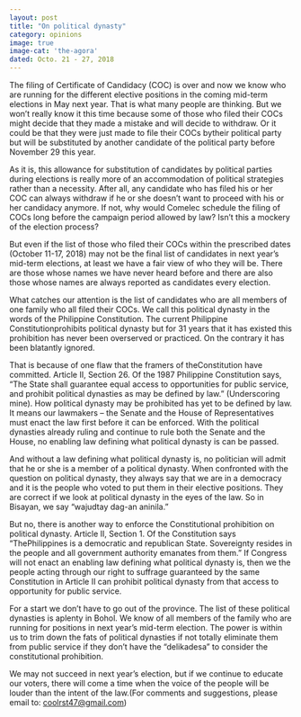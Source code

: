 ```yaml
---
layout: post
title: "On political dynasty"
category: opinions
image: true
image-cat: 'the-agora'
dated: Octo. 21 - 27, 2018
---
```


The filing of Certificate of Candidacy (COC) is over and now we know who are running for the different elective positions in the coming mid-term elections in May next year.  That is what many people are thinking.  But we won’t really know it this time because some of those who filed their COCs might decide that they made a mistake and will decide to withdraw.  Or it could be that they were just made to file their COCs bytheir political party but will be substituted by another candidate of the political party before November 29 this year.

As it is, this allowance for substitution of candidates by political parties during elections is really more of an accommodation of political strategies rather than a necessity. After all, any candidate who has filed his or her COC can always withdraw if he or she doesn’t want to proceed with his or her candidacy anymore.  If not, why would Comelec schedule the filing of COCs long before the campaign period allowed by law?  Isn’t this a mockery of the election process?

But even if the list of those who filed their COCs within the prescribed dates (October 11-17, 2018) may not be the final list of candidates in next year’s mid-term elections, at least we have a fair view of who they will be.  There are those whose names we have never heard before and there are also those whose names are always reported as candidates every election.

What catches our attention is the list of candidates who are all members of one family who all filed their COCs.  We call this political dynasty in the words of the Philippine Constitution. The current Philippine Constitutionprohibits political dynasty but for 31 years that it has existed this prohibition has never been overserved or practiced.  On the contrary it has been blatantly ignored.  

That is because of one flaw that the framers of theConstitution have committed. Article II, Section 26. Of the 1987 Philippine Constitution says, “The State shall guarantee equal access to opportunities for public service, and prohibit political dynasties as may be defined by law.” (Underscoring mine).  How political dynasty may be prohibited has yet to be defined by law.  It means our lawmakers – the Senate and the House of Representatives must enact the law first before it can be enforced.  With the political dynasties already ruling and continue to rule both the Senate and the House, no enabling law defining what political dynasty is can be passed. 

And without a law defining what political dynasty is, no politician will admit that he or she is a member of a political dynasty.  When confronted with the question on political dynasty, they always say that we are in a democracy and it is the people who voted to put them in their elective positions.  They are correct if we look at political dynasty in the eyes of the law.  So in Bisayan, we say “wajudtay dag-an aninila.”

But no, there is another way to enforce the Constitutional prohibition on political dynasty. Article II, Section 1. Of the Constitution says “ThePhilippines is a democratic and republican State. Sovereignty resides in the people and all government authority emanates from them.” If Congress will not enact an enabling law defining what political dynasty is, then we the people acting through our right to suffrage guaranteed by the same Constitution in Article II can prohibit political dynasty from that access to opportunity for public service.

For a start we don’t have to go out of the province. The list of these political dynasties is aplenty in Bohol. We know of all members of the family who are running for positions in next year’s mid-term election.  The power is within us to trim down the fats of political dynasties if not totally eliminate them from public service if they don’t have the “delikadesa” to consider the constitutional prohibition. 

We may not succeed in next year’s election, but if we continue to educate our voters, there will come a time when the voice of the people will be louder than the intent of the law.(For comments and suggestions, please email to: coolrst47@gmail.com)